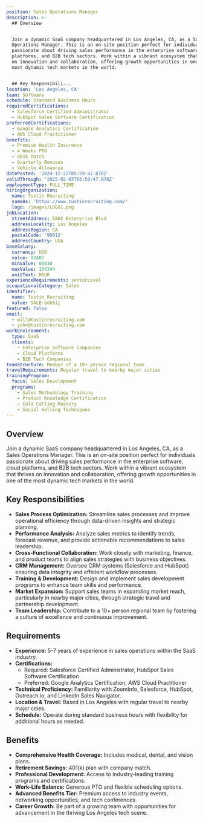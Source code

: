 ```yaml
---
position: Sales Operations Manager
description: >-
  ## Overview


  Join a dynamic SaaS company headquartered in Los Angeles, CA, as a Sales
  Operations Manager. This is an on-site position perfect for individuals
  passionate about driving sales performance in the enterprise software, cloud
  platforms, and B2B tech sectors. Work within a vibrant ecosystem that thrives
  on innovation and collaboration, offering growth opportunities in one of the
  most dynamic tech markets in the world.


  ## Key Responsibili...
location: 'Los Angeles, CA'
team: Software
schedule: Standard Business Hours
requiredCertifications:
  - Salesforce Certified Administrator
  - HubSpot Sales Software Certification
preferredCertifications:
  - Google Analytics Certification
  - AWS Cloud Practitioner
benefits:
  - Premium Health Insurance
  - 4 Weeks PTO
  - 401k Match
  - Quarterly Bonuses
  - Vehicle Allowance
datePosted: '2024-12-22T05:59:47.070Z'
validThrough: '2025-02-03T05:59:47.070Z'
employmentType: FULL_TIME
hiringOrganization:
  name: Tustin Recruiting
  sameAs: 'https://www.tustinrecruiting.com/'
  logo: /images/LOGO1.png
jobLocation:
  streetAddress: 5802 Enterprise Blvd
  addressLocality: Los Angeles
  addressRegion: CA
  postalCode: '90012'
  addressCountry: USA
baseSalary:
  currency: USD
  value: 92487
  minValue: 80630
  maxValue: 104344
  unitText: HOUR
experienceRequirements: seniorLevel
occupationalCategory: Sales
identifier:
  name: Tustin Recruiting
  value: SALE-bob5ij
featured: false
email:
  - will@tustinrecruiting.com
  - john@tustinrecruiting.com
workEnvironment:
  type: SaaS
  clients:
    - Enterprise Software Companies
    - Cloud Platforms
    - B2B Tech Companies
teamStructure: Member of a 10+ person regional team
travelRequirements: Regular travel to nearby major cities
trainingProgram:
  focus: Sales Development
  programs:
    - Sales Methodology Training
    - Product Knowledge Certification
    - Cold Calling Mastery
    - Social Selling Techniques
---
```




## Overview

Join a dynamic SaaS company headquartered in Los Angeles, CA, as a Sales Operations Manager. This is an on-site position perfect for individuals passionate about driving sales performance in the enterprise software, cloud platforms, and B2B tech sectors. Work within a vibrant ecosystem that thrives on innovation and collaboration, offering growth opportunities in one of the most dynamic tech markets in the world.

## Key Responsibilities

- **Sales Process Optimization:** Streamline sales processes and improve operational efficiency through data-driven insights and strategic planning.
- **Performance Analysis:** Analyze sales metrics to identify trends, forecast revenue, and provide actionable recommendations to sales leadership.
- **Cross-Functional Collaboration:** Work closely with marketing, finance, and product teams to align sales strategies with business objectives.
- **CRM Management:** Oversee CRM systems (Salesforce and HubSpot) ensuring data integrity and efficient workflow processes.
- **Training & Development:** Design and implement sales development programs to enhance team skills and performance.
- **Market Expansion:** Support sales teams in expanding market reach, particularly in nearby major cities, through strategic travel and partnership development.
- **Team Leadership:** Contribute to a 10+ person regional team by fostering a culture of excellence and continuous improvement.

## Requirements

- **Experience:** 5-7 years of experience in sales operations within the SaaS industry.
- **Certifications:**
  - Required: Salesforce Certified Administrator, HubSpot Sales Software Certification
  - Preferred: Google Analytics Certification, AWS Cloud Practitioner
- **Technical Proficiency:** Familiarity with ZoomInfo, Salesforce, HubSpot, Outreach.io, and LinkedIn Sales Navigator.
- **Location & Travel:** Based in Los Angeles with regular travel to nearby major cities.
- **Schedule:** Operate during standard business hours with flexibility for additional hours as needed.

## Benefits

- **Comprehensive Health Coverage:** Includes medical, dental, and vision plans.
- **Retirement Savings:** 401(k) plan with company match.
- **Professional Development:** Access to industry-leading training programs and certifications.
- **Work-Life Balance:** Generous PTO and flexible scheduling options.
- **Advanced Benefits Tier:** Premium access to industry events, networking opportunities, and tech conferences.
- **Career Growth:** Be part of a growing team with opportunities for advancement in the thriving Los Angeles tech scene.